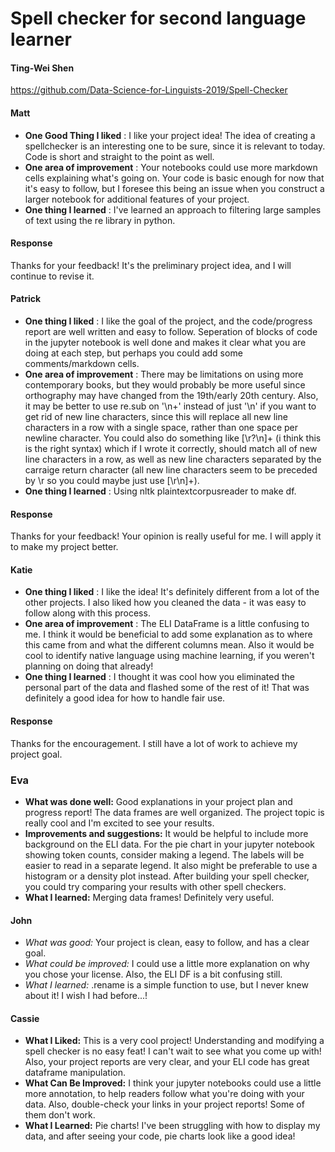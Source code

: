 # Spell checker for second language  learner

#### Ting-Wei Shen

<https://github.com/Data-Science-for-Linguists-2019/Spell-Checker>

#### Matt
* __One Good Thing I liked__ : I like your project idea! The idea of creating a spellchecker is an interesting one to be sure, since it is relevant to today. Code is short and straight to the point as well.
* __One area of improvement__ : Your notebooks could use more markdown cells explaining what's going on. Your code is basic enough for now that it's easy to follow, but I foresee this being an issue when you construct a larger notebook for additional features of your project.
* __One thing I learned__ : I've learned an approach to filtering large samples of text using the re library in python.

#### Response
Thanks for your feedback! It's the preliminary project idea, and I will continue to revise it.

#### Patrick
- **One thing I liked** : I like the goal of the project, and the code/progress report are well written and easy to follow. Seperation of blocks of code in the jupyter notebook is well done and makes it clear what you are doing at each step, but perhaps you could add some comments/markdown cells.
- **One area of improvement** : There may be limitations on using more contemporary books, but they would probably be more useful since orthography may have changed from the 19th/early 20th century. Also, it may be better to use re.sub on '\n+' instead of just '\n' if you want to get rid of new line characters, since this will replace all new line characters in a row with a single space, rather than one space per newline character. You could also do something like [\r?\n]+ (i think this is the right syntax) which if I wrote it correctly, should match all of new line characters in a row, as well as new line characters separated by the carraige return character (all new line characters seem to be preceded by \r so you could maybe just use [\r\n]+).
- **One thing I learned** : Using nltk plaintextcorpusreader to make df.

#### Response
Thanks for your feedback! Your opinion is really useful for me. I will apply it to make my project better.

#### Katie
- **One thing I liked** : I like the idea! It's definitely different from a lot of the other projects. I also liked how you cleaned the data - it was easy to follow along with this process.
- **One area of improvement** : The ELI DataFrame is a little confusing to me. I think it would be beneficial to add some explanation as to where this came from and what the different columns mean. Also it would be cool to identify native language using machine learning, if you weren't planning on doing that already!
- **One thing I learned** : I thought it was cool how you eliminated the personal part of the data and flashed some of the rest of it! That was definitely a good idea for how to handle fair use.

#### Response
Thanks for the encouragement. I still have a lot of work to achieve my project goal.

### Eva
- __What was done well:__ Good explanations in your project plan and progress report! The data frames are well organized. The project topic is really cool and I'm excited to see your results.
- __Improvements and suggestions:__ It would be helpful to include more background on the ELI data. For the pie chart in your jupyter notebook showing token counts, consider making a legend. The labels will be easier to read in a separate legend. It also might be preferable to use a histogram or a density plot instead. After building your spell checker, you could try comparing your results with other spell checkers.
- __What I learned:__ Merging data frames! Definitely very useful.

#### John
- *What was good:* Your project is clean, easy to follow, and has a 
clear goal.
- *What could be improved:* I could use a little more explanation on why 
you chose your license. Also, the ELI DF is a bit confusing still.
- *What I learned:* .rename is a simple function to use, but I never 
knew about it! I wish I had before...!

#### Cassie
- **What I Liked:** This is a very cool project! Understanding 
and modifying a spell 
checker is no easy feat! I can't wait to see what you come up with! 
Also, your 
project reports are very clear, and your ELI code has great dataframe 
manipulation.
- **What Can Be Improved:** I think your jupyter notebooks could use a 
little more annotation, to help readers follow what you're doing with 
your data. Also, 
double-check your links in your project reports! Some of them don't 
work.
- **What I Learned:** Pie charts! I've been struggling with how to 
display my data, and after seeing your code, pie charts look like a good 
idea!
